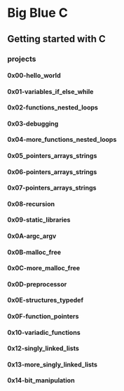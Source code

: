 <h1> Big Blue C </h1>

<h2>Getting started with C</h2>   
<h3>projects</h3>   

<h4>0x00-hello_world</h4>    
<h4>0x01-variables_if_else_while</h4>    
<h4>0x02-functions_nested_loops</h4>   
<h4>0x03-debugging</h4>   
<h4>0x04-more_functions_nested_loops</h4>    
<h4>0x05_pointers_arrays_strings</h4>    
<h4>0x06-pointers_arrays_strings</h4>     
<h4>0x07-pointers_arrays_strings</h4>
<h4>0x08-recursion</h4>      
<h4>0x09-static_libraries</h4>
<h4>0x0A-argc_argv</h4>
<h4>0x0B-malloc_free</h4>
<h4>0x0C-more_malloc_free</h4>
<h4>0x0D-preprocessor</h4>
<h4>0x0E-structures_typedef</h4>
<h4>0x0F-function_pointers</h4>
<h4>0x10-variadic_functions</h4>
<h4>0x12-singly_linked_lists</h4>
<h4>0x13-more_singly_linked_lists</h4>
<h4>0x14-bit_manipulation</h4>
